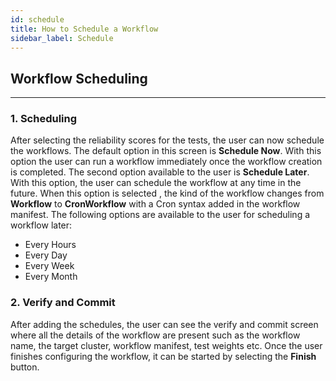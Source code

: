 ```yaml
---
id: schedule
title: How to Schedule a Workflow
sidebar_label: Schedule
---
```


## Workflow Scheduling

---

### 1. Scheduling

After selecting the reliability scores for the tests, the user can now schedule the workflows. The default option in this screen is **Schedule Now**. With this option the user can run a workflow immediately once the workflow creation is completed. The second option available to the user is **Schedule Later**. With this option, the user can schedule the workflow at any time in the future. When this option is selected , the kind of the workflow changes from **Workflow** to **CronWorkflow** with a Cron syntax added in the workflow manifest. The following options are available to the user for scheduling a workflow later:

- Every Hours
- Every Day
- Every Week
- Every Month

### 2. Verify and Commit

After adding the schedules, the user can see the verify and commit screen where all the details of the workflow are present such as the workflow name, the target cluster, workflow manifest, test weights etc. Once the user finishes configuring the workflow, it can be started by selecting the **Finish** button.
